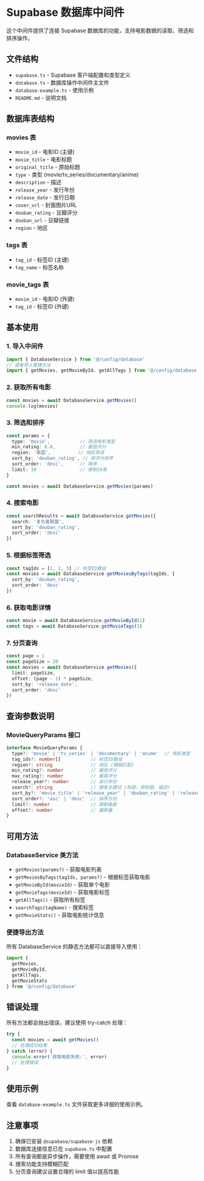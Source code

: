 # Supabase 数据库中间件

这个中间件提供了连接 Supabase 数据库的功能，支持电影数据的读取、筛选和排序操作。

## 文件结构

- `supabase.ts` - Supabase 客户端配置和类型定义
- `database.ts` - 数据库操作中间件主文件
- `database-example.ts` - 使用示例
- `README.md` - 说明文档

## 数据库表结构

### movies 表
- `movie_id` - 电影ID (主键)
- `movie_title` - 电影标题
- `original_title` - 原始标题
- `type` - 类型 (movie/tv_series/documentary/anime)
- `description` - 描述
- `release_year` - 发行年份
- `release_date` - 发行日期
- `cover_url` - 封面图片URL
- `douban_rating` - 豆瓣评分
- `douban_url` - 豆瓣链接
- `region` - 地区

### tags 表
- `tag_id` - 标签ID (主键)
- `tag_name` - 标签名称

### movie_tags 表
- `movie_id` - 电影ID (外键)
- `tag_id` - 标签ID (外键)

## 基本使用

### 1. 导入中间件

```typescript
import { DatabaseService } from '@/config/database'
// 或者导入便捷方法
import { getMovies, getMovieById, getAllTags } from '@/config/database'
```

### 2. 获取所有电影

```typescript
const movies = await DatabaseService.getMovies()
console.log(movies)
```

### 3. 筛选和排序

```typescript
const params = {
  type: 'movie',           // 筛选电影类型
  min_rating: 8.0,         // 最低评分
  region: '美国',          // 地区筛选
  sort_by: 'douban_rating', // 按评分排序
  sort_order: 'desc',      // 降序
  limit: 10                // 限制10条
}

const movies = await DatabaseService.getMovies(params)
```

### 4. 搜索电影

```typescript
const searchResults = await DatabaseService.getMovies({
  search: '复仇者联盟',
  sort_by: 'douban_rating',
  sort_order: 'desc'
})
```

### 5. 根据标签筛选

```typescript
const tagIds = [1, 2, 3] // 标签ID数组
const movies = await DatabaseService.getMoviesByTags(tagIds, {
  sort_by: 'douban_rating',
  sort_order: 'desc'
})
```

### 6. 获取电影详情

```typescript
const movie = await DatabaseService.getMovieById(1)
const tags = await DatabaseService.getMovieTags(1)
```

### 7. 分页查询

```typescript
const page = 1
const pageSize = 20
const movies = await DatabaseService.getMovies({
  limit: pageSize,
  offset: (page - 1) * pageSize,
  sort_by: 'release_date',
  sort_order: 'desc'
})
```

## 查询参数说明

### MovieQueryParams 接口

```typescript
interface MovieQueryParams {
  type?: 'movie' | 'tv_series' | 'documentary' | 'anime'  // 电影类型
  tag_ids?: number[]           // 标签ID数组
  region?: string              // 地区 (模糊匹配)
  min_rating?: number          // 最低评分
  max_rating?: number          // 最高评分
  release_year?: number        // 发行年份
  search?: string              // 搜索关键词 (标题、原标题、描述)
  sort_by?: 'movie_title' | 'release_year' | 'douban_rating' | 'release_date'  // 排序字段
  sort_order?: 'asc' | 'desc'  // 排序方向
  limit?: number               // 限制条数
  offset?: number              // 偏移量
}
```

## 可用方法

### DatabaseService 类方法

- `getMovies(params?)` - 获取电影列表
- `getMoviesByTags(tagIds, params?)` - 根据标签获取电影
- `getMovieById(movieId)` - 获取单个电影
- `getMovieTags(movieId)` - 获取电影标签
- `getAllTags()` - 获取所有标签
- `searchTags(tagName)` - 搜索标签
- `getMovieStats()` - 获取电影统计信息

### 便捷导出方法

所有 DatabaseService 的静态方法都可以直接导入使用：

```typescript
import { 
  getMovies, 
  getMovieById, 
  getAllTags, 
  getMovieStats 
} from '@/config/database'
```

## 错误处理

所有方法都会抛出错误，建议使用 try-catch 处理：

```typescript
try {
  const movies = await getMovies()
  // 处理成功结果
} catch (error) {
  console.error('获取电影失败:', error)
  // 处理错误
}
```

## 使用示例

查看 `database-example.ts` 文件获取更多详细的使用示例。

## 注意事项

1. 确保已安装 `@supabase/supabase-js` 依赖
2. 数据库连接信息已在 `supabase.ts` 中配置
3. 所有查询都是异步操作，需要使用 await 或 Promise
4. 搜索功能支持模糊匹配
5. 分页查询建议设置合理的 limit 值以提高性能